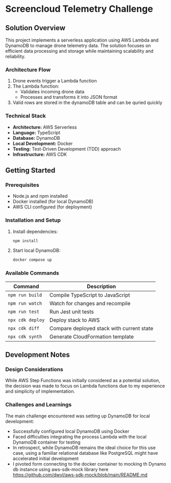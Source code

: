 # Screencloud Telemetry Challenge

## Solution Overview

This project implements a serverless application using AWS Lambda and DynamoDB to manage drone telemetry data. The solution focuses on efficient data processing and storage while maintaining scalability and reliability.

### Architecture Flow

1. Drone events trigger a Lambda function
2. The Lambda function:
   - Validates incoming drone data
   - Processes and transforms it into JSON format
3. Valid rows are stored in the dynamoDB table and can be quried quickly 

### Technical Stack

- **Architecture:** AWS Serverless
- **Language:** TypeScript
- **Database:** DynamoDB
- **Local Development:** Docker
- **Testing:** Test-Driven Development (TDD) approach
- **Infrastructure:** AWS CDK

## Getting Started

### Prerequisites

- Node.js and npm installed
- Docker installed (for local DynamoDB)
- AWS CLI configured (for deployment)

### Installation and Setup

1. Install dependencies:
   ```bash
   npm install
   ```

2. Start local DynamoDB:
   ```bash
   docker compose up
   ```

### Available Commands

| Command | Description |
|---------|-------------|
| `npm run build` | Compile TypeScript to JavaScript |
| `npm run watch` | Watch for changes and recompile |
| `npm run test` | Run Jest unit tests |
| `npx cdk deploy` | Deploy stack to AWS |
| `npx cdk diff` | Compare deployed stack with current state |
| `npx cdk synth` | Generate CloudFormation template |

## Development Notes

### Design Considerations

While AWS Step Functions was initially considered as a potential solution, the decision was made to focus on Lambda functions due to my experience and simplicity of implementation.

### Challenges and Learnings

The main challenge encountered was setting up DynamoDB for local development:
- Successfully configured local DynamoDB using Docker
- Faced difficulties integrating the process Lambda with the local DynamoDB container for testing
- In retrospect, while DynamoDB remains the ideal choice for this use case, using a familiar relational database like PostgreSQL might have accelerated initial development   
- I pivoted form connecting to the docker container to mocking th Dynamo db instance using aws-sdk-mock library here https://github.com/dwyl/aws-sdk-mock/blob/main/README.md 